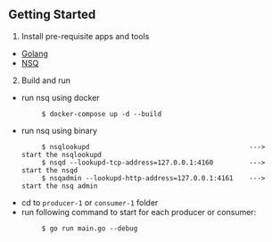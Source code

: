 ## Getting Started
1. Install pre-requisite apps and tools
  * [Golang](https://golang.org/doc/install)
  * [NSQ](https://nsq.io/overview/quick_start.html)

2. Build and run
  * run nsq using docker
    ```
         $ docker-compose up -d --build
    ```
  * run nsq using binary
    ````
         $ nsqlookupd                                        --->   start the nsqlookupd
         $ nsqd --lookupd-tcp-address=127.0.0.1:4160         --->   start the nsqd
         $ nsqadmin --lookupd-http-address=127.0.0.1:4161    --->   start the nsq admin
    ````
  * cd to `producer-1` or `consumer-1` folder
  * run following command to start for each producer or consumer:
    ```
         $ go run main.go --debug 
    ```
